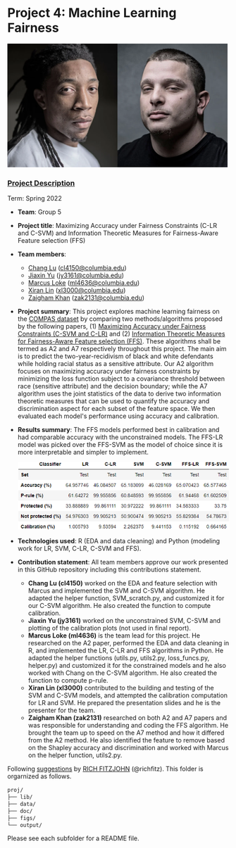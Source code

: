# Project 4: Machine Learning Fairness

<img src="figs/propublica.png" width="500">

### [Project Description](doc/project4_desc.md)

Term: Spring 2022

+ **Team**: Group 5
+ **Project title**: Maximizing Accuracy under Fairness Constraints (C-LR and C-SVM) and Information Theoretic Measures for Fairness-Aware Feature selection (FFS)
+ **Team members**:
  + [Chang Lu](cl4150@columbia.edu) (cl4150@columbia.edu)
  + [Jiaxin Yu](jy3161@columbia.edu) (jy3161@columbia.edu)
  + [Marcus Loke](https://www.linkedin.com/in/lokemarcus/) (ml4636@columbia.edu)
  + [Xiran Lin](xl3000@columbia.edu) (xl3000@columbia.edu)
  + [Zaigham Khan](https://www.linkedin.com/in/zaigham-khan-columbia/) (zak2131@columbia.edu)

+ **Project summary**: This project explores machine learning fairness on the [COMPAS dataset](https://www.propublica.org/datastore/dataset/compas-recidivism-risk-score-data-and-analysis) by comparing two methods/algorithms proposed by the following papers, (1) [Maximizing Accuracy under Fairness Constraints (C-SVM and C-LR)](doc/Fairness_Constraints_Mechanisms_for_Fair_Classification.pdf) and (2) [Information Theoretic Measures for Fairness-Aware Feature selection (FFS)](doc/Information_Theoretic_Measures_for_Fairness-aware_Feature_Selection.pdf). These algorithms shall be termed as A2 and A7 respectively throughout this project. The main aim is to predict the two-year-recidivism of black and white defendants while holding racial status as a sensitive attribute. Our A2 algorithm focuses on maximizing accuracy under fairness constraints by minimizing the loss function subject to a covariance threshold between race (sensitive attribute) and the decision boundary; while the A7 algorithm uses the joint statistics of the data to derive two information theoretic measures that can be used to quantify the accuracy and discrimination aspect for each subset of the feature space. We then evaluated each model's performance using accuracy and calibration. 

+ **Results summary**: The FFS models performed best in calibration and had comparable accuracy with the unconstrained models. The FFS-LR model was picked over the FFS-SVM as the model of choice since it is more interpretable and simpler to implement.

  <img src="figs/results_summary.png" width="500">

+ **Technologies used**: R (EDA and data cleaning) and Python (modeling work for LR, SVM, C-LR, C-SVM and FFS).
	
+ **Contribution statement**: All team members approve our work presented in this GitHub repository including this contributions statement. 
  + **Chang Lu (cl4150)** worked on the EDA and feature selection with Marcus and implemented the SVM and C-SVM algorithm. He adapted the helper function, SVM_scratch.py, and customized it for our C-SVM algorithm. He also created the function to compute calibration.
  + **Jiaxin Yu (jy3161)** worked on the unconstrained SVM, C-SVM and plotting of the calibration plots (not used in final report). 
  + **Marcus Loke (ml4636)** is the team lead for this project. He researched on the A2 paper, performed the EDA and data cleaning in R, and implemented the LR, C-LR and FFS algorithms in Python. He adapted the helper functions (utils.py, utils2.py, loss_funcs.py, helper.py) and customized it for the constrained models and he also worked with Chang on the C-SVM algorithm. He also created the function to compute p-rule. 
  + **Xiran Lin (xl3000)** contributed to the building and testing of the SVM and C-SVM models, and attempted the calibration computation for LR and SVM. He prepared the presentation slides and he is the presenter for the team.
  + **Zaigham Khan (zak2131)** researched on both A2 and A7 papers and was responsible for understanding and coding the FFS algorithm. He brought the team up to speed on the A7 method and how it differed from the A2 method. He also identified the feature to remove based on the Shapley accuracy and discrimination and worked with Marcus on the helper function, utils2.py.

Following [suggestions](http://nicercode.github.io/blog/2013-04-05-projects/) by [RICH FITZJOHN](http://nicercode.github.io/about/#Team) (@richfitz). This folder is orgarnized as follows.

```
proj/
├── lib/
├── data/
├── doc/
├── figs/
└── output/
```

Please see each subfolder for a README file.
